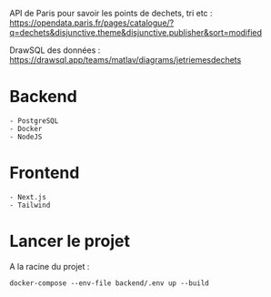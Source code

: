 API de Paris pour savoir les points de dechets, tri etc : https://opendata.paris.fr/pages/catalogue/?q=dechets&disjunctive.theme&disjunctive.publisher&sort=modified

DrawSQL des données : https://drawsql.app/teams/matlav/diagrams/jetriemesdechets

# Backend

    - PostgreSQL
    - Docker
    - NodeJS

# Frontend

    - Next.js
    - Tailwind

# Lancer le projet

A la racine du projet :

```
docker-compose --env-file backend/.env up --build
```
